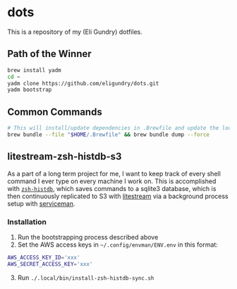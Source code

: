 # dots

This is a repository of my (Eli Gundry) dotfiles.

## Path of the Winner

```bash
brew install yadm
cd ~
yadm clone https://github.com/eligundry/dots.git
yadm bootstrap
```

## Common Commands

```bash
# This will install/update dependencies in .Brewfile and update the lockfile
brew bundle --file "$HOME/.Brewfile" && brew bundle dump --force
```

## litestream-zsh-histdb-s3

As a part of a long term project for me, I want to keep track of every shell
command I ever type on every machine I work on. This is accomplished with
[`zsh-histdb`](https://github.com/larkery/zsh-histdb), which saves commands to
a sqlite3 database, which is then continuously replicated to S3 with
[litestream](https://litestream.io/) via a background process setup with
[serviceman](https://webinstall.dev/serviceman/).

### Installation

1. Run the bootstrapping process described above
2. Set the AWS access keys in `~/.config/envman/ENV.env` in this format:
  ```bash
  AWS_ACCESS_KEY_ID='xxx'
  AWS_SECRET_ACCESS_KEY='xxx'
  ```
3. Run `./.local/bin/install-zsh-histdb-sync.sh`
